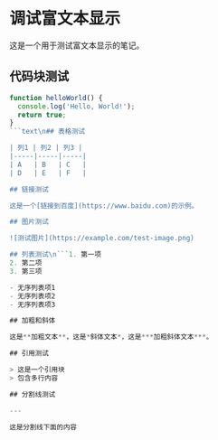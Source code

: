 # 调试富文本显示

这是一个用于测试富文本显示的笔记。

## 代码块测试

```javascript
function helloWorld() {
  console.log('Hello, World!');
  return true;
}
```text\n## 表格测试

| 列1 | 列2 | 列3 |
|-----|-----|-----|
| A   | B   | C   |
| D   | E   | F   |

## 链接测试

这是一个[链接到百度](https://www.baidu.com)的示例。

## 图片测试

![测试图片](https://example.com/test-image.png)

## 列表测试\n```1. 第一项
2. 第二项
3. 第三项

- 无序列表项1
- 无序列表项2
- 无序列表项3

## 加粗和斜体

这是**加粗文本**，这是*斜体文本*，这是***加粗斜体文本***。

## 引用测试

> 这是一个引用块
> 包含多行内容

## 分割线测试

---

这是分割线下面的内容